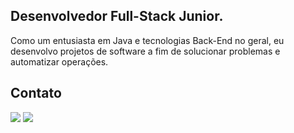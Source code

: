 ## Desenvolvedor Full-Stack Junior.

Como um entusiasta em Java e tecnologias Back-End no geral, eu desenvolvo projetos de software a fim de solucionar problemas e automatizar operações.

## Contato
<a href="https://www.linkedin.com/in/jhonathan-moraes/"><img src="https://img.shields.io/badge/LinkedIn-0A66C2.svg?style=for-the-badge&logo=LinkedIn&logoColor=white"></a>
<a href="https://www.instagram.com/jhonathangh_/"><img src="https://img.shields.io/badge/Instagram-E4405F.svg?style=for-the-badge&logo=Instagram&logoColor=white"></a>

